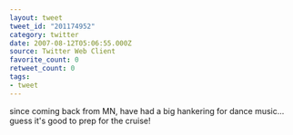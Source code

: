 ```yaml
---
layout: tweet
tweet_id: "201174952"
category: twitter
date: 2007-08-12T05:06:55.000Z
source: Twitter Web Client
favorite_count: 0
retweet_count: 0
tags:
- tweet
---
```


since coming back from MN, have had a big hankering for dance music... guess it's good to prep for the cruise!
